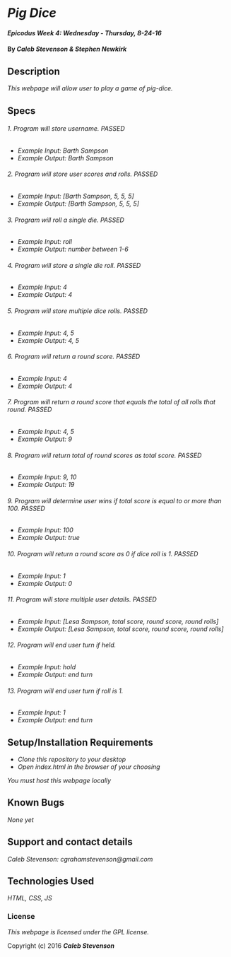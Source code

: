# _Pig Dice_

#### _Epicodus Week 4: Wednesday - Thursday, 8-24-16_

#### By _**Caleb Stevenson &amp; Stephen Newkirk**_

## Description

_This webpage will allow user to play a game of pig-dice._

## Specs

###### 1. Program will store username. PASSED
* _Example Input: Barth Sampson_
* _Example Output: Barth Sampson_

###### 2. Program will store user scores and rolls. PASSED
* _Example Input: [Barth Sampson, 5, 5, 5]_
* _Example Output: [Barth Sampson, 5, 5, 5]_

###### 3. Program will roll a single die. PASSED
* _Example Input: roll_
* _Example Output: number between 1-6_

###### 4. Program will store a single die roll. PASSED
* _Example Input: 4_
* _Example Output: 4_

###### 5. Program will store multiple dice rolls. PASSED
* _Example Input: 4, 5_
* _Example Output: 4, 5_

###### 6. Program will return a round score. PASSED
* _Example Input: 4_
* _Example Output: 4_

###### 7. Program will return a round score that equals the total of all rolls that round. PASSED
* _Example Input: 4, 5_
* _Example Output: 9_

###### 8. Program will return total of round scores as total score. PASSED
* _Example Input: 9, 10_
* _Example Output: 19_

###### 9. Program will determine user wins if total score is equal to or more than 100. PASSED
* _Example Input: 100_
* _Example Output: true_

###### 10. Program will return a round score as 0 if dice roll is 1. PASSED
* _Example Input: 1_
* _Example Output: 0_

###### 11. Program will store multiple user details. PASSED
* _Example Input: [Lesa Sampson, total score, round score, round rolls]_
* _Example Output: [Lesa Sampson, total score, round score, round rolls]_

###### 12. Program will end user turn if held.
* _Example Input: hold_
* _Example Output: end turn_

###### 13. Program will end user turn if roll is 1.
* _Example Input: 1_
* _Example Output: end turn_

## Setup/Installation Requirements

* _Clone this repository to your desktop_
* _Open index.html in the browser of your choosing_

_You must host this webpage locally_

## Known Bugs

_None yet_

## Support and contact details

_Caleb Stevenson: cgrahamstevenson@gmail.com_

## Technologies Used

_HTML,
CSS,
JS_

### License

*This webpage is licensed under the GPL license.*

Copyright (c) 2016 **_Caleb Stevenson_**
